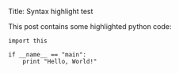 Title: Syntax highlight test

This post contains some highlighted python code:

    import this

    if __name__ == "main":
        print "Hello, World!"
